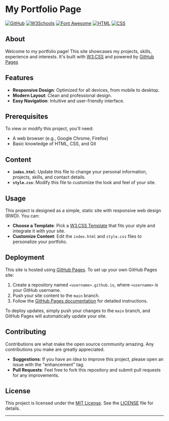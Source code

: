 # My Portfolio Page

[![GitHub](https://img.shields.io/badge/Hosted%20on-GitHub-181717.svg)](https://github.com/)
[![W3Schools](https://img.shields.io/badge/Docs-W3Schools-4A5C6D.svg)](https://www.w3schools.com/)
[![Font Awesome](https://img.shields.io/badge/Font%20Awesome-005C7F.svg)](https://fontawesome.com/)
[![HTML](https://img.shields.io/badge/Made%20with-HTML-E34F26.svg)](https://developer.mozilla.org/en-US/docs/Web/HTML)
[![CSS](https://img.shields.io/badge/Made%20with-CSS-1572B6.svg)](https://developer.mozilla.org/en-US/docs/Web/CSS)

## About

Welcome to my portfolio page! This site showcases my projects, skills, experience and interests. It's built with [W3.CSS](https://www.w3schools.com/w3css/)  and powered by [GitHub Pages](https://pages.github.com/)

## Features

- **Responsive Design**: Optimized for all devices, from mobile to desktop.
- **Modern Layout**: Clean and professional design.
- **Easy Navigation**: Intuitive and user-friendly interface.

## Prerequisites

To view or modify this project, you'll need:

- A web browser (e.g., Google Chrome, Firefox)
- Basic knowledge of HTML, CSS, and Git

## Content

- **`index.html`**: Update this file to change your personal information, projects, skills, and contact details.
- **`style.css`**: Modify this file to customize the look and feel of your site.

## Usage

This project is designed as a simple, static site with responsive web design (RWD). You can:
- **Choose a Template**: Pick a [W3.CSS Template](https://www.w3schools.com/w3css/w3css_templates.asp) that fits your style and integrate it with your site. 
- **Customize Content**: Edit the `index.html` and `style.css` files to personalize your portfolio.

## Deployment

This site is hosted using [GitHub Pages](https://pages.github.com/). To set up your own GitHub Pages site:

1. Create a repository named `<username>.github.io`, where `<username>` is your GitHub username.
2. Push your site content to the `main` branch.
3. Follow the [GitHub Pages documentation](https://docs.github.com/en/pages/getting-started-with-github-pages) for detailed instructions.

To deploy updates, simply push your changes to the `main` branch, and GitHub Pages will automatically update your site.

## Contributing

Contributions are what make the open source community amazing. Any contributions you make are greatly appreciated.

- **Suggestions**: If you have an idea to improve this project, please open an issue with the "enhancement" tag.
- **Pull Requests**: Feel free to fork this repository and submit pull requests for any improvements.

## License

This project is licensed under the [MIT License](LICENSE). See the [LICENSE](LICENSE) file for details.

---
